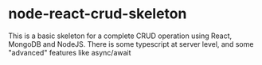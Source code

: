 # node-react-crud-skeleton
This is a basic skeleton for a complete CRUD operation using React, MongoDB and NodeJS. There is some typescript at server level, and some "advanced" features like async/await
